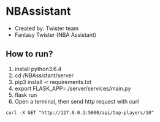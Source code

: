 # NBAssistant

+ Created by: Twister team
+ Fantasy Twister (NBA Assistant)

## How to run?
1. install python3.6.4
2. cd /NBAssistant/server
3. pip3 install -r requirements.txt
4. export FLASK_APP=./server/services/main.py
5. flask run
6. Open a terminal, then send http request with curl

```
curl -X GET "http://127.0.0.1:5000/api/top-players/10"
```